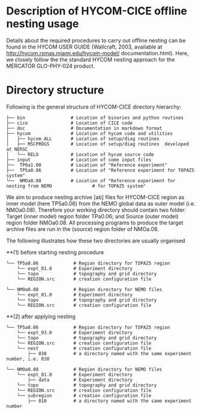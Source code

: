 
#  Description of HYCOM-CICE offline nesting usage

Details about the required procedures to carry out offline nesting can be found in the HYCOM USER GUIDE (Wallcraft, 2003, available at http://hycom.rsmas.miami.edu/hycom-model/ documentation.html). Here, we closely follow the the standard HYCOM nesting approach for the MERCATOR GLO-PHY-024 product.


#  Directory structure

Following is the general structure of HYCOM-CICE directory hierarchy:

	├── bin                 # Location of binaries and python routines
	├── cice                # Location of CICE code
	├── doc                 # Documentation in markdown format
	├── hycom               # Location of hycom code and utilities
	│   ├── hycom_ALL       # Location of setup/diag routines 
	│   ├── MSCPROGS        # Location of setup/diag routines  developed at NERSC
	│   └── RELO            # Location of hycom source code
	├── input               # Location of some input files 
	├──  TP0a1.00           # Location of "Reference experiment"
	├──  TP5a0.06           # Location of "Reference experiment for TOPAZ5 system"
	└──  NMOa0.08           # Location of "Reference experiment for nesting from NEMO 				# for TOPAZ5 system"


We aim to produce nesting archive [ab] files for HYCOM-CICE region as inner model (here TP5a0.06) from the NEMO global data as outer model (i.e. NMOa0.08). 
Therefore your working directory should contain two folder: Target (inner model) region folder TPa0.06; and Source (outer model) region folder NMOa0.08. All processing programs to produce the target archive files are run in the (source) region folder of NMOa.08. 

The following illustrates how these two directories are usually organised 

**(1) before starting nesting procedure

    └── TP5a0.06             # Region directory for TOPAZ5 region
        └── expt_01.0        # Experiment directory
        └── topo             # topography and grid directory
        └── REGION.src       # creation configuration file

    └── NMOa0.08             # Region directory for NEMO files
        └── expt_01.0        # Experiment directory
        └── topo             # topography and grid directory
        └── REGION.src       # creation configuration file
**(2) after applying nesting

    └── TP5a0.06             # Region directory for TOPAZ5 region
        └── expt_03.0        # Experiment directory
        └── topo             # topography and grid directory
        └── REGION.src       # creation configuration file
        └── nest             # creation configuration file
            ├── 030          # a directory named with the same experiment number, i.e. 030

    └── NMOa0.08             # Region directory for NEMO files
        └── expt_01.0        # Experiment directory
            ├── data         # Experiment directory
        └── topo             # topography and grid directory
        └── REGION.src       # creation configuration file
        └── subregion        # creation configuration file
            ├── 010          # a directory named with the same experiment number

